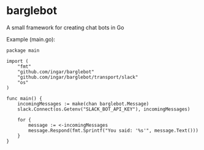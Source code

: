 # barglebot

A small framework for creating chat bots in Go

Example (main.go):

```
package main

import (
	"fmt"
	"github.com/ingar/barglebot"
	"github.com/ingar/barglebot/transport/slack"
	"os"
)

func main() {
	incomingMessages := make(chan barglebot.Message)
	slack.Connect(os.Getenv("SLACK_BOT_API_KEY"), incomingMessages)

	for {
		message := <-incomingMessages
		message.Respond(fmt.Sprintf("You said: '%s'", message.Text()))
	}
}
```
	
